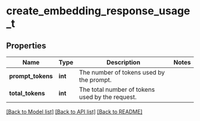 # create_embedding_response_usage_t

## Properties
Name | Type | Description | Notes
------------ | ------------- | ------------- | -------------
**prompt_tokens** | **int** | The number of tokens used by the prompt. | 
**total_tokens** | **int** | The total number of tokens used by the request. | 

[[Back to Model list]](../README.md#documentation-for-models) [[Back to API list]](../README.md#documentation-for-api-endpoints) [[Back to README]](../README.md)


